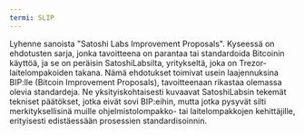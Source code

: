 ```yaml
---
termi: SLIP
---
```


Lyhenne sanoista "Satoshi Labs Improvement Proposals". Kyseessä on ehdotusten sarja, jonka tavoitteena on parantaa tai standardoida Bitcoinin käyttöä, ja se on peräisin SatoshiLabsilta, yritykseltä, joka on Trezor-laitelompakoiden takana. Nämä ehdotukset toimivat usein laajennuksina BIP:lle (Bitcoin Improvement Proposals), tavoitteenaan rikastaa olemassa olevia standardeja. Ne yksityiskohtaisesti kuvaavat SatoshiLabsin tekemät tekniset päätökset, jotka eivät sovi BIP:eihin, mutta jotka pysyvät silti merkityksellisinä muille ohjelmistolompakko- tai laitelompakkojen kehittäjille, erityisesti edistäessään prosessien standardisoinnin.
